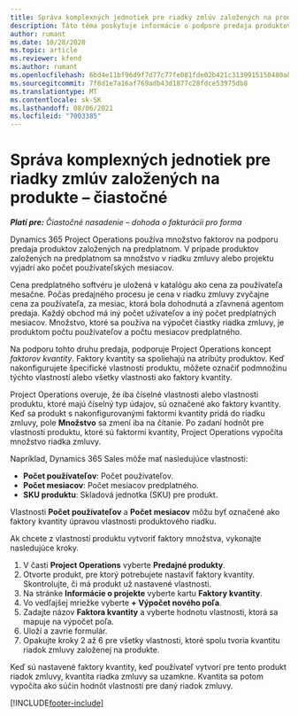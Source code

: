 ```yaml
---
title: Správa komplexných jednotiek pre riadky zmlúv založených na produkte – čiastočné
description: Táto téma poskytuje informácie o podpore predaja produktov založených na predplatnom.
author: rumant
ms.date: 10/28/2020
ms.topic: article
ms.reviewer: kfend
ms.author: rumant
ms.openlocfilehash: 6bd4e11bf96d9f7d77c77fe081fde02b421c3139915150480a8d1a4d812887f6
ms.sourcegitcommit: 7f8d1e7a16af769adb43d1877c28fdce53975db8
ms.translationtype: MT
ms.contentlocale: sk-SK
ms.lasthandoff: 08/06/2021
ms.locfileid: "7003385"
---
```

# <a name="manage-complex-units-for-product-based-contract-lines---lite"></a>Správa komplexných jednotiek pre riadky zmlúv založených na produkte – čiastočné

_**Platí pre:** Čiastočné nasadenie – dohoda o fakturácii pro forma_

Dynamics 365 Project Operations používa množstvo faktorov na podporu predaja produktov založených na predplatnom. V prípade produktov založených na predplatnom sa množstvo v riadku zmluvy alebo projektu vyjadrí ako počet používateľských mesiacov.

Cena predplatného softvéru je uložená v katalógu ako cena za používateľa mesačne. Počas predajného procesu je cena v riadku zmluvy zvyčajne cena za používateľa, za mesiac, ktorá bola dohodnutá a zľavnená agentom predaja. Každý obchod má iný počet užívateľov a iný počet predplatných mesiacov. Množstvo, ktoré sa používa na výpočet čiastky riadka zmluvy, je produktom počtu používateľov a počtu mesiacov predplatného.

Na podporu tohto druhu predaja, podporuje Project Operations koncept *faktorov kvantity*. Faktory kvantity sa spoliehajú na atribúty produktov. Keď nakonfigurujete špecifické vlastnosti produktu, môžete označiť podmnožinu týchto vlastností alebo všetky vlastnosti ako faktory kvantity.

Project Operations overuje, že iba číselné vlastnosti alebo vlastnosti produktu, ktoré majú číselný typ údajov, sú označené ako faktory kvantity. Keď sa produkt s nakonfigurovanými faktormi kvantity pridá do riadku zmluvy, pole **Množstvo** sa zmení iba na čítanie. Po zadaní hodnôt pre vlastnosti produktu, ktoré sú faktormi kvantity, Project Operations vypočíta množstvo riadka zmluvy.

Napríklad, Dynamics 365 Sales môže mať nasledujúce vlastnosti:

- **Počet používateľov**: Počet používateľov.
- **Počet mesiacov**: Počet mesiacov predplatného.
- **SKU produktu**: Skladová jednotka (SKU) pre produkt.

Vlastnosti **Počet používateľov** a **Počet mesiacov** môžu byť označené ako faktory kvantity úpravou vlastnosti produktového riadku.

Ak chcete z vlastností produktu vytvoriť faktory množstva, vykonajte nasledujúce kroky.

1. V časti **Project Operations** vyberte **Predajné produkty**.
2. Otvorte produkt, pre ktorý potrebujete nastaviť faktory kvantity. Skontrolujte, či má produkt už nastavené vlastnosti.
3. Na stránke **Informácie o projekte** vyberte kartu **Faktory kvantity**.
4. Vo vedľajšej mriežke vyberte **+ Výpočet nového poľa**.
5. Zadajte názov **Faktora kvantity** a vyberte hodnotu vlastnosti, ktorá sa mapuje na výpočet poľa.
6. Uloží a zavrie formulár.
7. Opakujte kroky 2 až 6 pre všetky vlastnosti, ktoré spolu tvoria kvantitu riadok zmluvy založenej na produkte.

Keď sú nastavené faktory kvantity, keď používateľ vytvorí pre tento produkt riadok zmluvy, kvantita riadka zmluvy sa uzamkne. Kvantita sa potom vypočíta ako súčin hodnôt vlastností pre daný riadok zmluvy.


[!INCLUDE[footer-include](../../includes/footer-banner.md)]